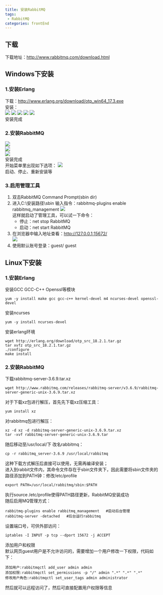 ```yaml
---
title: 安装RabbitMQ
tags: 
 - RabbitMQ
categories: frontEnd
---
```


## 下载
下载地址：http://www.rabbitmq.com/download.html

## Windows下安装
### 1.安装Erlang
下载：http://www.erlang.org/download/otp_win64_17.3.exe  
安装：  
![](../../.vuepress/public/img/202002192237.png)
![](../../.vuepress/public/img/2018080522384887.png)
![](../../.vuepress/public/img/20180805223957290.png)
![](../../.vuepress/public/img/20180805224009766.png)
![](../../.vuepress/public/img/20180805224017109.png)  
安装完成

### 2.安装RabbitMQ
![](../../.vuepress/public/img/20180805224030150.png)  
![](../../.vuepress/public/img/20180805224038482.png)  
![](../../.vuepress/public/img/20180805224045606.png)  
安装完成  
开始菜单里出现如下选项：
![](../../.vuepress/public/img/20180805224109656.png)  
启动、停止、重新安装等

### 3.启用管理工具
1. 双击RabbitMQ Command Prompt(sbin dir)
2. 进入C:\安装路径\sbin 输入指令：rabbitmq-plugins enable rabbitmq_management
![](../../.vuepress/public/img/20180805224137148.png)  
这样就启动了管理工具，可以试一下命令：
   * 停止：net stop RabbitMQ
   * 启动：net start RabbitMQ  
3. 在浏览器中输入地址查看：http://127.0.0.1:15672/  
![](../../.vuepress/public/img/20180805224156458.png) 
4. 使用默认账号登录：guest/ guest
 
## Linux下安装
### 1.安装Erlang
安装GCC GCC-C++ Openssl等模块  
```
yum -y install make gcc gcc-c++ kernel-devel m4 ncurses-devel openssl-devel
```
安装ncurses  
```
yum -y install ncurses-devel
```
安装erlang环境  
```
wget http://erlang.org/download/otp_src_18.2.1.tar.gz
tar xvfz otp_src_18.2.1.tar.gz 
./configure 
make install
```
### 2.安装RabbitMQ
下载rabbitmq-server-3.6.9.tar.xz  
```
wget http://www.rabbitmq.com/releases/rabbitmq-server/v3.6.9/rabbitmq-server-generic-unix-3.6.9.tar.xz
```
对于下载xz包进行解压，首先先下载xz压缩工具：  
```
yum install xz
```
对rabbitmq包进行解压：
```
xz -d xz -d rabbitmq-server-generic-unix-3.6.9.tar.xz
tar -xvf rabbitmq-server-generic-unix-3.6.9.tar
```
随后移动至/usr/local/下 改名rabbitmq：
```
cp -r rabbitmq_server-3.6.9 /usr/local/rabbitmq
```
这种下载方式解压后直接可以使用，无需再编译安装；  
进入到rabbit文件内，其命令文件存在于sbin文件夹下，因此需要将sbin文件夹的路径添加到PATH钟：修改/etc/profile
```
export PATH=/usr/local/rabbitmq/sbin:$PATH
```
执行source /etc/profile使得PATH路径更新，RabbitMQ安装成功  
随后启用MQ管理方式：
```
rabbitmq-plugins enable rabbitmq_management   #启动后台管理
rabbitmq-server -detached   #后台运行rabbitmq
```
设置端口号，可供外部访问：
```
iptables -I INPUT -p tcp --dport 15672 -j ACCEPT
```
添加用户和权限  
默认网页guest用户是不允许访问的，需要增加一个用户修改一下权限，代码如下：  
```
添加用户:rabbitmqctl add_user admin admin
添加权限:rabbitmqctl set_permissions -p "/" admin ".*" ".*" ".*"
修改用户角色:rabbitmqctl set_user_tags admin administrator
```
然后就可以远程访问了，然后可直接配置用户权限等信息